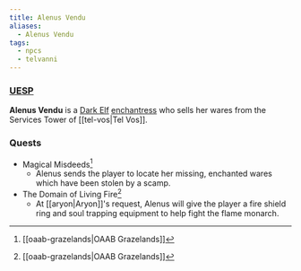 ```yaml
---
title: Alenus Vendu
aliases:
  - Alenus Vendu
tags:
  - npcs
  - telvanni
---
```

### [UESP](https://en.uesp.net/wiki/Morrowind:Alenus_Vendu)
**Alenus Vendu** is a [Dark Elf](https://en.uesp.net/wiki/Morrowind:Dark_Elf "Morrowind:Dark Elf") [enchantress](https://en.uesp.net/wiki/Morrowind:Enchanter_Service "Morrowind:Enchanter Service") who sells her wares from the Services Tower of [[tel-vos|Tel Vos]].
### Quests
* Magical Misdeeds[^1]
	* Alenus sends the player to locate her missing, enchanted wares which have been stolen by a scamp.
* The Domain of Living Fire[^1]
	* At [[aryon|Aryon]]'s request, Alenus will give the player a fire shield ring and soul trapping equipment to help fight the flame monarch.

[^1]: [[oaab-grazelands|OAAB Grazelands]]